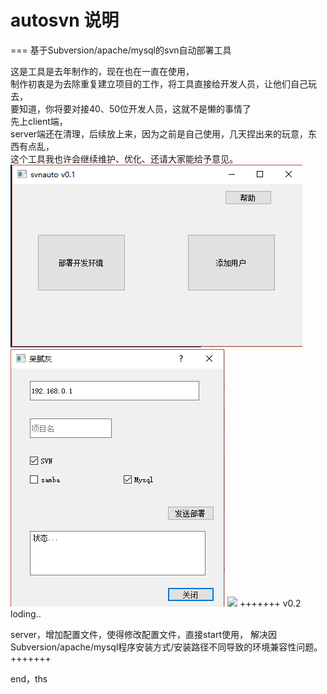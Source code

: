 # autosvn 说明
===
基于Subversion/apache/mysql的svn自动部署工具


这是工具是去年制作的，现在也在一直在使用，<br>
制作初衷是为去除重复建立项目的工作，将工具直接给开发人员，让他们自己玩去，<br>
要知道，你将要对接40、50位开发人员，这就不是懒的事情了<br>
先上client端，<br>
server端还在清理，后续放上来，因为之前是自己使用，几天捏出来的玩意，东西有点乱，<br>
这个工具我也许会继续维护、优化、还请大家能给予意见。<br>
![](https://raw.githubusercontent.com/wangwuli/autosvn/master/gihub/main.png)
![](https://raw.githubusercontent.com/wangwuli/autosvn/master/gihub/add.png)
![](https://raw.githubusercontent.com/wangwuli/antosvn/master/gihub/adduser.png)
+++++++
v0.2 loding..

server，增加配置文件，使得修改配置文件，直接start使用，
解决因Subversion/apache/mysql程序安装方式/安装路径不同导致的环境兼容性问题。
+++++++

end，ths

